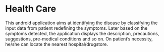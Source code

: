 # Health Care

This android application aims at identifying the disease by classifying the input
data from patient redefining the symptoms. Later based on the symptoms detected, the
application displays the description, precautions, suggestions, pre-medical conditions and so on.
On patient’s necessity, he/she can locate the nearest hospital/drugstore.
